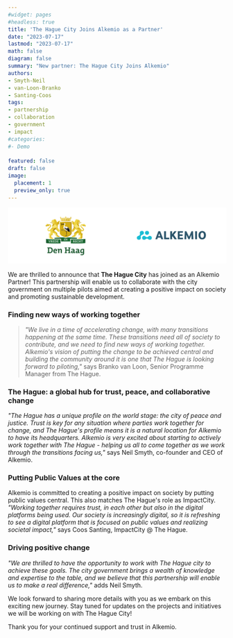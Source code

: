 ```yaml
---
#widget: pages
#headless: true
title: 'The Hague City Joins Alkemio as a Partner'
date: "2023-07-17"
lastmod: "2023-07-17"
math: false
diagram: false
summary: "New partner: The Hague City Joins Alkemio"
authors:
- Smyth-Neil
- van-Loon-Branko
- Santing-Coos
tags:
- partnership
- collaboration
- government
- impact
#categories:
#- Demo

featured: false
draft: false
image:
  placement: 1
  preview_only: true
---
```

![](./header.png)

We are thrilled to announce that **The Hague City** has joined as an Alkemio Partner! This partnership will enable us to collaborate with the city government on multiple pilots aimed at creating a positive impact on society and promoting sustainable development.

### Finding new ways of working together

>*"We live in a time of accelerating change, with many transitions happening at the same time. These transitions need all of society to contribute, and we need to find new ways of working together. Alkemio's vision of putting the change to be achieved central and building the community around it is one that The Hague is looking forward to piloting,"* says Branko van Loon, Senior Programme Manager from The Hague.

### The Hague: a global hub for trust, peace, and collaborative change

*"The Hague has a unique profile on the world stage: the city of peace and justice. Trust is key for any situation where parties work together for change, and The Hague's profile means it is a natural location for Alkemio to have its headquarters. Alkemio is very excited about starting to actively work together with The Hague - helping us all to come together as we work through the transitions facing us,"* says Neil Smyth, co-founder and CEO of Alkemio.

### Putting Public Values at the core

Alkemio is committed to creating a positive impact on society by putting public values central. This also matches The Hague's role as ImpactCity. *"Working together requires trust, in each other but also in the digital platforms being used. Our society is increasingly digital, so it is refreshing to see a digital platform that is focused on public values and realizing societal impact,"* says Coos Santing, ImpactCity @ The Hague.

### Driving positive change

*"We are thrilled to have the opportunity to work with The Hague city to achieve these goals. The city government brings a wealth of knowledge and expertise to the table, and we believe that this partnership will enable us to make a real difference,"* adds Neil Smyth.

We look forward to sharing more details with you as we embark on this exciting new journey. Stay tuned for updates on the projects and initiatives we will be working on with The Hague City!

Thank you for your continued support and trust in Alkemio.
